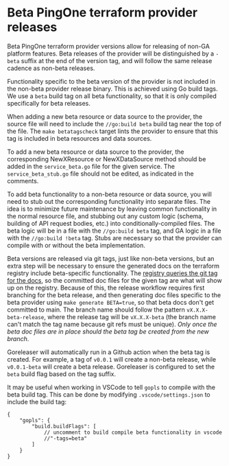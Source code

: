 # Beta PingOne terraform provider releases
Beta PingOne terraform provider versions allow for releasing of non-GA platform features. Beta releases of the provider will be distinguished by a `-beta` suffix at the end of the version tag, and will follow the same release cadence as non-beta releases.

Functionality specific to the beta version of the provider is not included in the non-beta provider release binary. This is achieved using Go build tags. We use a `beta` build tag on all beta functionality, so that it is only compiled specifically for beta releases.

When adding a new beta resource or data source to the provider, the source file will need to include the `//go:build beta` build tag near the top of the file. The `make betatagscheck` target lints the provider to ensure that this tag is included in beta resources and data sources.

To add a new beta resource or data source to the provider, the corresponding NewXResource or NewXDataSource method should be added in the `service_beta.go` file for the given service. The `service_beta_stub.go` file should not be edited, as indicated in the comments.

To add beta functionality to a non-beta resource or data source, you will need to stub out the corresponding functionality into separate files. The idea is to minimize future maintenance by leaving common functionality in the normal resource file, and stubbing out any custom logic (schema, building of API request bodies, etc.) into conditionally-compiled files. The beta logic will be in a file with the `//go:build beta` tag, and GA logic in a file with the `//go:build !beta` tag. Stubs are necessary so that the provider can compile with or without the beta implementation.

Beta versions are released via git tags, just like non-beta versions, but an extra step will be necessary to ensure the generated docs on the terraform registry include beta-specific functionality. The [registry queries the git tag for the docs](https://developer.hashicorp.com/terraform/registry/providers/docs), so the committed doc files for the given tag are what will show up on the registry. Because of this, the release workflow requires first branching for the beta release, and then generating doc files specific to the beta provider using `make generate BETA=true`, so that beta docs don't get committed to main. The branch name should follow the pattern `vX.X.X-beta-release`, where the release tag will be `vX.X.X-beta` (the branch name can't match the tag name because git refs must be unique). *Only once the beta doc files are in place should the beta tag be created from the new branch*.

Goreleaser will automatically run in a Github action when the beta tag is created. For example, a tag of `v0.0.1` will create a non-beta release, while `v0.0.1-beta` will create a beta release. Goreleaser is configured to set the `beta` build flag based on the tag suffix.

It may be useful when working in VSCode to tell `gopls` to compile with the beta build tag. This can be done by modifying `.vscode/settings.json` to include the build tag:

```
{
    "gopls": {
        "build.buildFlags": [
            // uncomment to build compile beta functionality in vscode
            //"-tags=beta"
        ]
    }
}
```
